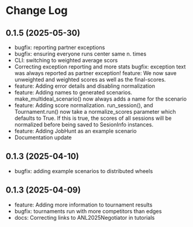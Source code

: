 # Change Log
## 0.1.5 (2025-05-30)


* bugfix: reporting partner exceptions
* bugfix: ensuring everyone runs center same n. times
* CLI: switching to weighted average scors
* Correcting exception reporting and more stats
  bugfix: exception text was always reported as partner exception!
  feature: We now save unweighted and weighted scores as well as the
  final-scores.
* feature: Adding error details and disabling normalization
* feature: Adding names to generated scenarios. make_multideal_scenario() now always adds a name for the scenario
* feature: Adding score normalization. run_session(), and Tournament.run() now take a normalize_scores parameter which defaults to True. If this is true, the scores of all sessions will be normalized before being saved to SesionInfo instances.
* feature: Adding JobHunt as an example scenario
* Documentation update

## 0.1.3 (2025-04-10)



- bugfix: adding example scenarios to distributed wheels
## 0.1.3 (2025-04-09)
- feature: Adding more information to tournament results
- bugfix: tournaments run with more competitors than edges
- docs: Correcting links to ANL2025Negotiator in tutorials
